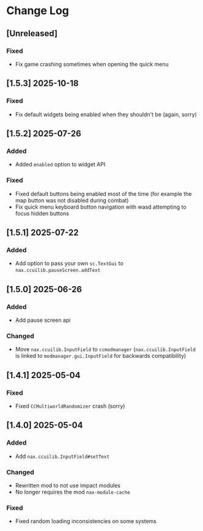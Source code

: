 <!-- markdownlint-disable MD013 MD024 -->

# Change Log

## [Unreleased]

### Fixed 

- Fix game crashing sometimes when opening the quick menu

## [1.5.3] 2025-10-18

### Fixed

- Fix default widgets being enabled when they shouldn't be (again, sorry)

## [1.5.2] 2025-07-26

### Added

- Added `enabled` option to widget API

### Fixed

- Fixed default buttons being enabled most of the time (for example the map button was not disabled during combat)
- Fix quick menu keyboard button navigation with wasd attempting to focus hidden buttons

## [1.5.1] 2025-07-22

### Added

- Add option to pass your own `sc.TextGui` to `nax.ccuilib.pauseScreen.addText`

## [1.5.0] 2025-06-26

### Added

- Add pause screen api

### Changed 

- Move `nax.ccuilib.InputField` to `ccmodmanager` (`nax.ccuilib.InputField` is linked to `modmanager.gui.InputField` for backwards compatibility)

## [1.4.1] 2025-05-04

### Fixed

- Fixed `CCMultiworldRandomizer` crash (sorry)

## [1.4.0] 2025-05-04

### Added

- Add `nax.ccuilib.InputField#setText`

### Changed

- Rewritten mod to not use impact modules
- No longer requires the mod `nax-module-cache`

### Fixed

- Fixed random loading inconsistencies on some systems
